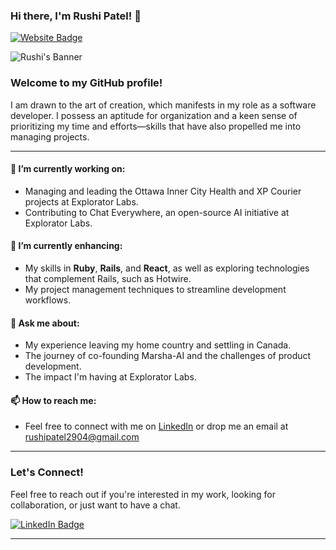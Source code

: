 ### Hi there, I'm Rushi Patel! 👋
[![Website Badge](https://img.shields.io/badge/-Rushi's_Website-4A4A4A?style=flat-square&logo=Google-Chrome&logoColor=white&link=https://rushipatel.life)](https://rushipatel.life)

![Rushi's Banner](https://media.giphy.com/media/v1.Y2lkPTc5MGI3NjExbWRrc2k3enIwbmxhN25kZnl5endyaGIzZWx6cHVnbGVkenlsMGhiaSZlcD12MV9naWZzX3NlYXJjaCZjdD1n/l0JMrPWRQkTeg3jjO/giphy.gif)

### Welcome to my GitHub profile!
I am drawn to the art of creation, which manifests in my role as a software developer. I possess an aptitude for organization and a keen sense of prioritizing my time and efforts—skills that have also propelled me into managing projects.

---

#### 🔭 I’m currently working on:
- Managing and leading the Ottawa Inner City Health and XP Courier projects at Explorator Labs.
- Contributing to Chat Everywhere, an open-source AI initiative at Explorator Labs.

#### 🌱 I’m currently enhancing:
- My skills in **Ruby**, **Rails**, and **React**, as well as exploring technologies that complement Rails, such as Hotwire.
- My project management techniques to streamline development workflows.

#### 💬 Ask me about:
- My experience leaving my home country and settling in Canada.
- The journey of co-founding Marsha-AI and the challenges of product development.
- The impact I'm having at Explorator Labs.

#### 📫 How to reach me:
- Feel free to connect with me on [LinkedIn](https://www.linkedin.com/in/rushipatel-/) or drop me an email at rushipatel2904@gmail.com

---

### Let's Connect!

Feel free to reach out if you're interested in my work, looking for collaboration, or just want to have a chat.

[![LinkedIn Badge](https://img.shields.io/badge/-Rushi_Patel-blue?style=flat-square&logo=Linkedin&logoColor=white&link=https://www.linkedin.com/in/rushi-patel)](https://www.linkedin.com/in/rushipatel-/)

---
